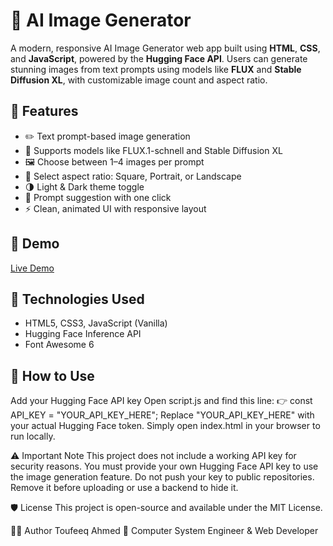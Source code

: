 # 🎨 AI Image Generator
A modern, responsive AI Image Generator web app built using **HTML**, **CSS**, and **JavaScript**, powered by the **Hugging Face API**. Users can generate stunning images from text prompts using models like **FLUX** and **Stable Diffusion XL**, with customizable image count and aspect ratio.

## 🚀 Features
- ✏️ Text prompt-based image generation  
- 🧠 Supports models like FLUX.1-schnell and Stable Diffusion XL  
- 🖼️ Choose between 1–4 images per prompt  
- 🧭 Select aspect ratio: Square, Portrait, or Landscape  
- 🌗 Light & Dark theme toggle  
- 🎲 Prompt suggestion with one click  
- ⚡ Clean, animated UI with responsive layout

## 📸 Demo
[Live Demo](https://toufeeqahmed916.github.io/ai-image-generator)

## 🔧 Technologies Used
- HTML5, CSS3, JavaScript (Vanilla)
- Hugging Face Inference API
- Font Awesome 6

## 📂 How to Use
Add your Hugging Face API key
Open script.js and find this line:
👉 const API_KEY = "YOUR_API_KEY_HERE";
Replace "YOUR_API_KEY_HERE" with your actual Hugging Face token.
Simply open index.html in your browser to run locally.

⚠️ Important Note
This project does not include a working API key for security reasons.
You must provide your own Hugging Face API key to use the image generation feature.
Do not push your key to public repositories. Remove it before uploading or use a backend to hide it.

🛡 License
This project is open-source and available under the MIT License.

🙋‍♂️ Author
Toufeeq Ahmed
💼 Computer System Engineer & Web Developer
